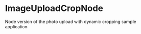 ImageUploadCropNode
===================

Node version of the photo upload with dynamic cropping sample application
